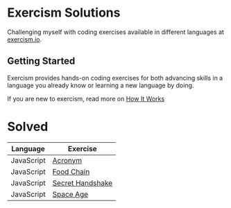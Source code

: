 # Exercism Solutions
Challenging myself with coding exercises available in different languages at [exercism.io](http://exercism.io/). 

## Getting Started
Exercism provides hands-on coding exercises for both advancing skills in a language you already know or learning a new language by doing. 

If you are new to exercism, read more on [How It Works](http://exercism.io/how-it-works/newbie) 

# Solved

| Language  | Exercise |
| ------------- | ------------- |
| JavaScript  | [Acronym](https://github.com/christine-clark/exercism/tree/master/javascript/acronym) |
| JavaScript  | [Food Chain](https://github.com/christine-clark/exercism/tree/master/javascript/food-chain) |
| JavaScript  | [Secret Handshake](https://github.com/christine-clark/exercism/tree/master/javascript/secret-handshake) |
| JavaScript  | [Space Age](https://github.com/christine-clark/exercism/tree/master/javascript/space-age) |
